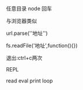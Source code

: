 任意目录 node 回车

与浏览器类似



url.parse(''地址'')

fs.readFile('地址',function(){})

退出:ctrl+c两次



REPL

read eval print loop